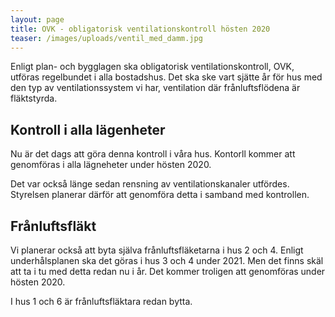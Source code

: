 ```yaml
---
layout: page
title: OVK - obligatorisk ventilationskontroll hösten 2020
teaser: /images/uploads/ventil_med_damm.jpg
---
```

Enligt plan- och bygglagen ska obligatorisk ventilationskontroll, OVK, utföras regelbundet i alla bostadshus. Det ska ske vart sjätte år för hus med den typ av ventilationssystem vi har, ventilation där frånluftsflödena är fläktstyrda.

## Kontroll i alla lägenheter

Nu  är det dags att göra denna kontroll i våra hus. Kontorll kommer att genomföras i alla lägneheter under hösten 2020. 

Det var också länge sedan rensning av ventilationskanaler utfördes. Styrelsen planerar därför att genomföra detta i samband med kontrollen.

## Frånluftsfläkt

Vi planerar också att byta själva frånluftsfläketarna i hus 2 och 4. Enligt underhålsplanen ska det göras i hus 3 och 4 under 2021. Men det finns skäl att ta i tu med detta redan nu i år. Det kommer troligen att genomföras under hösten 2020. 

I hus 1 och 6 är frånluftsfläktara redan bytta.